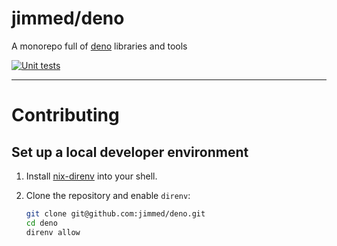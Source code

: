 # jimmed/deno

A monorepo full of [deno][deno] libraries and tools

[![Unit tests](https://github.com/jimmed/deno/actions/workflows/unit-tests.yml/badge.svg)](https://github.com/jimmed/deno/actions/workflows/unit-tests.yml)

---

# Contributing

## Set up a local developer environment

1. Install [nix-direnv][nix-direnv] into your shell.
2. Clone the repository and enable `direnv`:

   ```bash
   git clone git@github.com:jimmed/deno.git
   cd deno
   direnv allow
   ```

[deno]: https://deno.land/
[nix-direnv]: https://github.com/nix-community/nix-direnv
